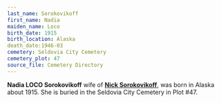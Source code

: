 ```yaml
---
last_name: Sorokovikoff
first_name: Nadia
maiden_name: Loco
birth_date: 1915
birth_location: Alaska
death_date:1946-03
cemetery: Seldovia City Cemetery
cemetery_plot: 47
source_file: Cemetery Directory
---
```

**Nadia LOCO Sorokovikoff** wife of [**Nick Sorokovikoff**](./Sorokovikoff_Konstantine.md), was born in Alaska about 1915. She is buried in the Seldovia City Cemetery in Plot #47. 

